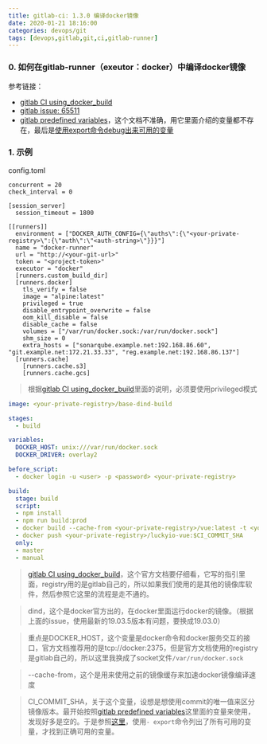```yaml
---
title: gitlab-ci: 1.3.0 编译docker镜像
date: 2020-01-21 18:16:00
categories: devops/git
tags: [devops,gitlab,git,ci,gitlab-runner]
---
```


### 0. 如何在gitlab-runner（exeutor：docker）中编译docker镜像
参考链接：
- [gitlab CI using_docker_build](https://docs.gitlab.com/ee/ci/docker/using_docker_build.html)
- [gitlab issue: 65511](https://gitlab.com/gitlab-org/gitlab-foss/issues/65511)
- [gitlab predefined variables](https://docs.gitlab.com/ee/ci/variables/predefined_variables.html)，这个文档不准确，用它里面介绍的变量都不存在，最后是[使用export命令debug出来可用的变量](https://docs.gitlab.com/ee/ci/variables/README.html)


### 1. 示例
config.toml
```
concurrent = 20
check_interval = 0

[session_server]
  session_timeout = 1800

[[runners]]
  environment = ["DOCKER_AUTH_CONFIG={\"auths\":{\"<your-private-registry>\":{\"auth\":\"<auth-string>\"}}}"]
  name = "docker-runner"
  url = "http://<your-git-url>"
  token = "<project-token>"
  executor = "docker"
  [runners.custom_build_dir]
  [runners.docker]
    tls_verify = false
    image = "alpine:latest"
    privileged = true 
    disable_entrypoint_overwrite = false
    oom_kill_disable = false
    disable_cache = false
    volumes = ["/var/run/docker.sock:/var/run/docker.sock"]
    shm_size = 0
    extra_hosts = ["sonarqube.example.net:192.168.86.60", "git.example.net:172.21.33.33", "reg.example.net:192.168.86.137"]
  [runners.cache]
    [runners.cache.s3]
    [runners.cache.gcs]

```
> 根据[gitlab CI using_docker_build](https://docs.gitlab.com/ee/ci/docker/using_docker_build.html)里面的说明，必须要使用privileged模式

``` yaml
image: <your-private-registry>/base-dind-build

stages:
  - build

variables:
  DOCKER_HOST: unix:///var/run/docker.sock
  DOCKER_DRIVER: overlay2

before_script:
  - docker login -u <user> -p <password> <your-private-registry>

build:
  stage: build
  script:
  - npm install
  - npm run build:prod
  - docker build --cache-from <your-private-registry>/vue:latest -t <your-private-registry>/vue:$CI_COMMIT_SHA -t <your-private-registry>/vue:latest .
  - docker push <your-private-registry>/luckyio-vue:$CI_COMMIT_SHA
  only:
  - master
  - manual
```
> [gitlab CI using_docker_build](https://docs.gitlab.com/ee/ci/docker/using_docker_build.html)，这个官方文档要仔细看，它写的指引里面，registry用的是gitlab自己的，所以如果我们使用的是其他的镜像库软件，然后参照它这里的流程是走不通的。

> dind，这个是docker官方出的，在docker里面运行docker的镜像。（根据上面的issue，使用最新的19.03.5版本有问题，要换成19.03.0）

> 重点是DOCKER_HOST，这个变量是docker命令和docker服务交互的接口，官方文档推荐用的是tcp://docker:2375，但是官方文档使用的registry是gitlab自己的，所以这里我换成了socket文件`/var/run/docker.sock`

> --cache-from，这个是用来使用之前的镜像缓存来加速docker镜像编译速度

> CI_COMMIT_SHA，关于这个变量，设想是想使用commit的唯一值来区分镜像版本。最开始按照[gitlab predefined variables](https://docs.gitlab.com/ee/ci/variables/predefined_variables.html)这里面的变量来使用，发现好多是空的。于是参照[这里](https://docs.gitlab.com/ee/ci/variables/README.html)，使用`- export`命令列出了所有可用的变量，才找到正确可用的变量。